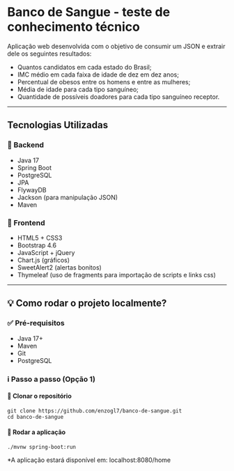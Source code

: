 # Banco de Sangue - teste de conhecimento técnico

Aplicação web desenvolvida com o objetivo de consumir um JSON e extrair dele os seguintes resultados:

-  Quantos candidatos em cada estado do Brasil;
-  IMC médio em cada faixa de idade de dez em dez anos;
-  Percentual de obesos entre os homens e entre as mulheres;
-  Média de idade para cada tipo sanguíneo;
-  Quantidade de possíveis doadores para cada tipo sanguíneo receptor.

---

## Tecnologias Utilizadas
### 🔧 Backend
- Java 17
- Spring Boot
- PostgreSQL
- JPA
- FlywayDB
- Jackson (para manipulação JSON)
- Maven

### 🎨 Frontend
- HTML5 + CSS3
- Bootstrap 4.6
- JavaScript + jQuery
- Chart.js (gráficos)
- SweetAlert2 (alertas bonitos)
- Thymeleaf (uso de fragments para importação de scripts e links css)

---
## 💡 Como rodar o projeto localmente?
### ✅ Pré-requisitos
- Java 17+
- Maven
- Git
- PostgreSQL
### ℹ️ Passo a passo (Opção 1)
#### 🔽 Clonar o repositório
```
git clone https://github.com/enzogl7/banco-de-sangue.git
cd banco-de-sangue
```
#### 🔽 Rodar a aplicação
```./mvnw spring-boot:run```

*A aplicação estará disponível em: localhost:8080/home



